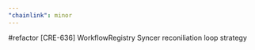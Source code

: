 ```yaml
---
"chainlink": minor
---
```


#refactor [CRE-636] WorkflowRegistry Syncer reconiliation loop strategy
